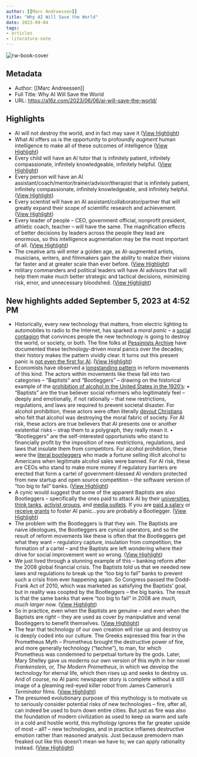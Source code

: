 ```yaml
---
author: [[Marc Andreessen]]
title: "Why AI Will Save the World"
date: 2023-09-04
tags: 
- articles
- literature-note
---
```

![rw-book-cover](https://a16z.com/wp-content/uploads/2023/06/AI-Saves-The-World_Yoast-FB.jpg)

## Metadata
- Author: [[Marc Andreessen]]
- Full Title: Why AI Will Save the World
- URL: https://a16z.com/2023/06/06/ai-will-save-the-world/

## Highlights
- AI will not destroy the world, and in fact may save it ([View Highlight](https://read.readwise.io/read/01h9g2jrtnc32h85sgxshhsy53))
- What AI offers us is the opportunity to profoundly *augment* human intelligence to make all of these outcomes of intelligence ([View Highlight](https://read.readwise.io/read/01h9g2kndwhtgmqpcxyem6my9j))
- Every child will have an AI tutor that is infinitely patient, infinitely compassionate, infinitely knowledgeable, infinitely helpful. ([View Highlight](https://read.readwise.io/read/01h9g2m15chbzvr9jr0rmcfjp7))
- Every person will have an AI assistant/coach/mentor/trainer/advisor/therapist that is infinitely patient, infinitely compassionate, infinitely knowledgeable, and infinitely helpful. ([View Highlight](https://read.readwise.io/read/01h9g2m89nsbwmyhcmy4tkygv4))
- Every scientist will have an AI assistant/collaborator/partner that will greatly expand their scope of scientific research and achievement. ([View Highlight](https://read.readwise.io/read/01h9g2mdcg85za1mp1gjh22x8w))
- Every leader of people – CEO, government official, nonprofit president, athletic coach, teacher – will have the same. The magnification effects of better decisions by leaders across the people they lead are enormous, so this intelligence augmentation may be the most important of all. ([View Highlight](https://read.readwise.io/read/01h9g2mnwv686qbc5cc1npzf8h))
- The creative arts will enter a golden age, as AI-augmented artists, musicians, writers, and filmmakers gain the ability to realize their visions far faster and at greater scale than ever before. ([View Highlight](https://read.readwise.io/read/01h9g2n2trpenaktzard2xf99e))
- military commanders and political leaders will have AI advisors that will help them make much better strategic and tactical decisions, minimizing risk, error, and unnecessary bloodshed. ([View Highlight](https://read.readwise.io/read/01h9g2nj9r57p9x9vt3a07d8vq))
## New highlights added September 5, 2023 at 4:52 PM
- Historically, every new technology that matters, from electric lighting to automobiles to radio to the Internet, has sparked a *moral panic* – a [social contagion](https://en.wikipedia.org/wiki/Moral_panic) that convinces people the new technology is going to destroy the world, or society, or both. The fine folks at [Pessimists Archive](https://pessimistsarchive.org/) have documented these technology-driven moral panics over the decades; their history makes the pattern vividly clear. It turns out this present panic is [not even the first for AI](https://newsletter.pessimistsarchive.org/p/the-original-ai-doomer-dr-norbert). ([View Highlight](https://read.readwise.io/read/01h9jwch1qx173g1fnre9tdv9f))
- Economists have observed a [longstanding pattern](https://en.wikipedia.org/wiki/Bootleggers_and_Baptists) in reform movements of this kind. The actors within movements like these fall into two categories – “Baptists” and “Bootleggers” – drawing on the historical example of the [prohibition of alcohol in the United States in the 1920’s](https://en.wikipedia.org/wiki/Prohibition_in_the_United_States):
  • “Baptists” are the true believer social reformers who legitimately feel – deeply and emotionally, if not rationally – that new restrictions, regulations, and laws are required to prevent societal disaster. For alcohol prohibition, these actors were often literally [devout Christians](https://en.wikipedia.org/wiki/Carrie_Nation) who felt that alcohol was destroying the moral fabric of society. For AI risk, these actors are true believers that AI presents one or another existential risks – strap them to a polygraph, they really mean it.
  • “Bootleggers” are the self-interested opportunists who stand to financially profit by the imposition of new restrictions, regulations, and laws that insulate them from competitors. For alcohol prohibition, these were the [literal bootleggers](https://en.wikipedia.org/wiki/Category:Bootleggers) who made a fortune selling illicit alcohol to Americans when legitimate alcohol sales were banned. For AI risk, these are CEOs who stand to make more money if regulatory barriers are erected that form a cartel of government-blessed AI vendors protected from new startup and open source competition – the software version of “too big to fail” banks. ([View Highlight](https://read.readwise.io/read/01h9jwggcc5rqrqkpz1barj6ep))
- A cynic would suggest that some of the apparent Baptists are also Bootleggers – specifically the ones paid to attack AI by their [universities](https://hai.stanford.edu/news/new-report-assesses-progress-and-risks-artificial-intelligence), [think tanks](https://www.brookings.edu/blog/up-front/2023/05/22/the-us-government-should-regulate-ai/), [activist groups](https://www.humanetech.com/podcast/the-ai-dilemma), and [media outlets](https://www.washingtonpost.com/opinions/2023/05/26/ai-regulation-congress-risk/). If you are [paid a salary](https://projects.propublica.org/nonprofits/organizations/582565917) or [receive grants](https://www.fhi.ox.ac.uk/grant-announcement/) to foster AI panic…you are probably a Bootlegger. ([View Highlight](https://read.readwise.io/read/01h9jwh67gv85v2t1dw5xdhyaz))
- The problem with the Bootleggers is that they *win*. The Baptists are naive ideologues, the Bootleggers are cynical operators, and so the result of reform movements like these is often that the Bootleggers get what they want – regulatory capture, insulation from competition, the formation of a cartel – and the Baptists are left wondering where their drive for social improvement went so wrong. ([View Highlight](https://read.readwise.io/read/01h9jwhgfxdd0c0e71r1ebeytn))
- We just lived through a stunning example of this – banking reform after the 2008 global financial crisis. The Baptists told us that we needed new laws and regulations to break up the “too big to fail” banks to prevent such a crisis from ever happening again. So Congress passed the Dodd-Frank Act of 2010, which was marketed as satisfying the Baptists’ goal, but in reality was coopted by the Bootleggers – the big banks. The result is that the same banks that were “too big to fail” in 2008 are *much, much larger* now. ([View Highlight](https://read.readwise.io/read/01h9jwj2m6q9qymazbhhvv6a90))
- So in practice, even when the Baptists are genuine – and even when the Baptists are *right* – they are used as cover by manipulative and venal Bootleggers to benefit themselves. ([View Highlight](https://read.readwise.io/read/01h9jwj7638se8dqqgf8f9ccwa))
- The fear that technology of our own creation will rise up and destroy us is deeply coded into our culture. The Greeks expressed this fear in the Prometheus Myth – Prometheus brought the destructive power of fire, and more generally technology (“techne”), to man, for which Prometheus was condemned to perpetual torture by the gods. Later, Mary Shelley gave us moderns our own version of this myth in her novel *Frankenstein, or, The Modern Prometheus*, in which we develop the technology for eternal life, which then rises up and seeks to destroy us. And of course, no AI panic newspaper story is complete without a still image of a gleaming red-eyed killer robot from James Cameron’s *Terminator* films. ([View Highlight](https://read.readwise.io/read/01h9jx7x78zty0cemg6vznw6wb))
- The presumed evolutionary purpose of this mythology is to motivate us to seriously consider potential risks of new technologies – fire, after all, can indeed be used to burn down entire cities. But just as fire was also the foundation of modern civilization as used to keep us warm and safe in a cold and hostile world, this mythology ignores the far greater upside of most – all? – new technologies, and in practice inflames destructive emotion rather than reasoned analysis. Just because premodern man freaked out like this doesn’t mean we have to; we can apply rationality instead. ([View Highlight](https://read.readwise.io/read/01h9jx8yk8neyfqnfgghff9b2n))
